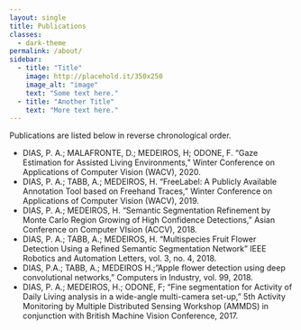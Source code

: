 ```yaml
---
layout: single
title: Publications
classes:
  - dark-theme
permalink: /about/
sidebar:
  - title: "Title"
    image: http://placehold.it/350x250
    image_alt: "image"
    text: "Some text here."
  - title: "Another Title"
    text: "More text here."
---
```


Publications are listed below in reverse chronological order.

- DIAS, P. A.; MALAFRONTE, D.; MEDEIROS, H; ODONE, F. “Gaze Estimation for Assisted Living Environments,”  Winter Conference on Applications of Computer Vision (WACV), 2020.
- DIAS, P. A.; TABB, A.; MEDEIROS, H. “FreeLabel: A Publicly Available Annotation Tool based on Freehand Traces,”  Winter Conference on Applications of Computer Vision (WACV), 2019.
- DIAS, P. A.; MEDEIROS, H. “Semantic Segmentation Refinement by Monte Carlo Region Growing of High Confidence Detections,” Asian Conference on Computer VIsion (ACCV), 2018.
- DIAS, P. A.; TABB, A.; MEDEIROS, H. “Multispecies Fruit Flower Detection Using a Refined Semantic Segmentation Network” IEEE Robotics and Automation Letters, vol. 3, no. 4, 2018.
- DIAS, P.A.; TABB, A.; MEDEIROS H.;”Apple flower detection using deep convolutional networks,” Computers in Industry, vol. 99, 2018.
- DIAS, P. A.; MEDEIROS, H.; ODONE, F; “Fine segmentation for Activity of Daily Living analysis in a wide-angle multi-camera set-up,” 5th Activity Monitoring by Multiple Distributed Sensing Workshop (AMMDS) in conjunction with British Machine Vision Conference, 2017.
